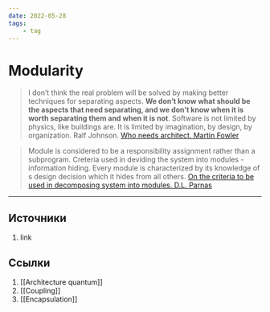 ```yaml
---
date: 2022-05-28
tags:
    - tag
---
```


# Modularity

> I don’t think the real problem will be solved by making better techniques for separating aspects. **We don’t know what should be the aspects that need separating, and we don’t know when it is worth separating them and when it is not**. Software is not limited by physics, like buildings are. It is limited by imagination, by design, by organization. Ralf Johnson. [Who needs architect. Martin Fowler](https://martinfowler.com/ieeeSoftware/whoNeedsArchitect.pdf)

> Module is considered to be a responsibility assignment rather than a subprogram. Creteria used in deviding the system into modules - information hiding. Every module is characterized by its knowledge of s design decision which it hides from all others. [On the criteria to be used in decomposing system into modules. D.L. Parnas](https://www.win.tue.nl/~wstomv/edu/2ip30/references/criteria_for_modularization.pdf)

---

## Источники

1. link

## Ссылки

1. [[Architecture quantum]]
1. [[Coupling]]
1. [[Encapsulation]]
